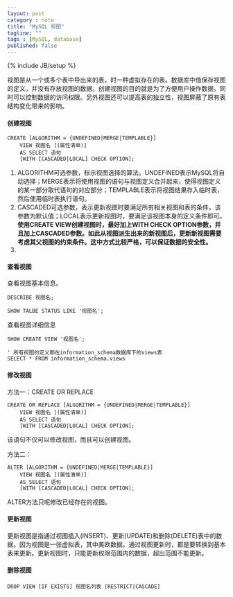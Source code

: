 ```yaml
---
layout: post
category : note
title: "MySQL 视图"
tagline: ""
tags : [MySQL, database]
published: false
---
```

{% include JB/setup %}

视图是从一个或多个表中导出来的表，时一种虚拟存在的表。数据库中值保存视图的定义，并没有存放视图的数据。创建视图的目的就是为了方便用户操作数据，同时可以控制数据的访问权限。另外视图还可以提高表的独立性，视图屏蔽了原有表结构变化带来的影响。

#### 创建视图

```
CREATE [ALGORITHM = {UNDEFINED|MERGE|TEMPLABLE}]
    VIEW 视图名 [(属性清单)]
    AS SELECT 语句
    [WITH [CASCADED|LOCAL] CHECK OPTION];
```

1. ALGORITHM可选参数，标示视图选择的算法。UNDEFINED表示MySQL将自动选择；MERGE表示将使用视图的语句与视图定义合并起来，使得视图定义的某一部分取代语句的对应部分；TEMPLABLE表示将视图结果存入临时表，然后使用临时表执行语句。
2. CASCADED可选参数，表示更新视图时要满足所有相关视图和表的条件，该参数为默认值；LOCAL表示更新视图时，要满足该视图本身的定义条件即可。__使用CREATE VIEW创建视图时，最好加上WITH CHECK OPTION参数，并且加上CASCADED参数。如此从视图派生出来的新视图后，更新新视图需要考虑其父视图的约束条件。这中方式比较严格，可以保证数据的安全性。__
3. 


#### 查看视图

查看视图基本信息。

```
DESCRIBE 视图名;

SHOW TALBE STATUS LIKE '视图名';
```

查看视图详细信息

```
SHOW CREATE VIEW '视图名';

' 所有视图的定义都在information_schema数据库下的views表
SELECT * FROM information_schema.views
```

#### 修改视图

方法一：CREATE OR REPLACE

```
CREATE OR REPLACE [ALGORITHM = {UNDEFINED|MERGE|TEMPLABLE}]
    VIEW 视图名 [(属性清单)]
    AS SELECT 语句
    [WITH [CASCADED|LOCAL] CHECK OPTION];
```

该语句不仅可以修改视图，而且可以创建视图。

方法二：

```
ALTER [ALGORITHM = {UNDEFINED|MERGE|TEMPLABLE}]
    VIEW 视图名 [(属性清单)]
    AS SELECT 语句
    [WITH [CASCADED|LOCAL] CHECK OPTION];
```
ALTER方法只呢修改已经存在的视图。


#### 更新视图
更新视图是指通过视图插入(INSERT)、更新(UPDATE)和删除(DELETE)表中的数据。因为视图是一张虚拟表，其中美欧数据。通过视图更新时，都是要转换到基本表来更新。更新视图时，只能更新权限范围内的数据，超出范围不能更新。


#### 删除视图

```
DROP VIEW [IF EXISTS] 视图名列表 [RESTRICT|CASCADE]
```
